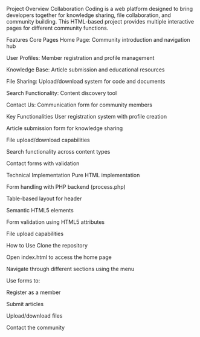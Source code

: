 Project Overview
Collaboration Coding is a web platform designed to bring developers together for knowledge sharing, file collaboration, and community building. This HTML-based project provides multiple interactive pages for different community functions.

Features
Core Pages
Home Page: Community introduction and navigation hub

User Profiles: Member registration and profile management

Knowledge Base: Article submission and educational resources

File Sharing: Upload/download system for code and documents

Search Functionality: Content discovery tool

Contact Us: Communication form for community members

Key Functionalities
User registration system with profile creation

Article submission form for knowledge sharing

File upload/download capabilities

Search functionality across content types

Contact forms with validation

Technical Implementation
Pure HTML implementation

Form handling with PHP backend (process.php)

Table-based layout for header

Semantic HTML5 elements

Form validation using HTML5 attributes

File upload capabilities

How to Use
Clone the repository

Open index.html to access the home page

Navigate through different sections using the menu

Use forms to:

Register as a member

Submit articles

Upload/download files

Contact the community
